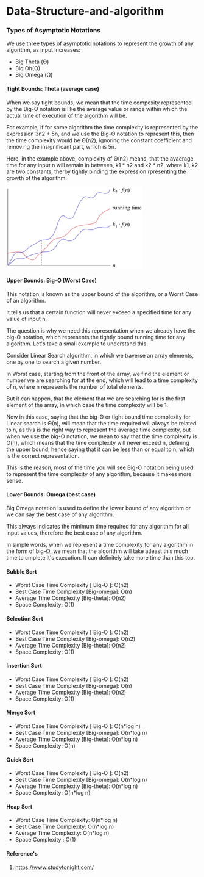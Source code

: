 # Data-Structure-and-algorithm

### Types of Asymptotic Notations
We use three types of asymptotic notations to represent the growth of any algorithm, as input increases:

- Big Theta (Θ)
- Big Oh(O)
- Big Omega (Ω)

#### Tight Bounds: Theta (average case)
When we say tight bounds, we mean that the time compexity represented by the Big-Θ notation is like the average value or range within which the actual time of execution of the algorithm will be.

For example, if for some algorithm the time complexity is represented by the expression 3n2 + 5n, and we use the Big-Θ notation to represent this, then the time complexity would be Θ(n2), 
ignoring the constant coefficient and removing the insignificant part, which is 5n.

Here, in the example above, complexity of Θ(n2) means, that the avaerage time for any input n will remain in between, k1 * n2 and k2 * n2, where k1, k2 are two constants, therby tightly binding the expression rpresenting the growth of the algorithm.

![alt text](https://github.com/sangkhochil/Data-Structure-and-algorithm/blob/main/Resources/asymptotic_notation.png?raw=true)

#### Upper Bounds: Big-O (Worst Case)
This notation is known as the upper bound of the algorithm, or a Worst Case of an algorithm.

It tells us that a certain function will never exceed a specified time for any value of input n.

The question is why we need this representation when we already have the big-Θ notation, which represents the tightly bound running time for any algorithm. Let's take a small example to understand this.

Consider Linear Search algorithm, in which we traverse an array elements, one by one to search a given number.

In Worst case, starting from the front of the array, we find the element or number we are searching for at the end, which will lead to a time complexity of n, where n represents the number of total elements.

But it can happen, that the element that we are searching for is the first element of the array, in which case the time complexity will be 1.

Now in this case, saying that the big-Θ or tight bound time complexity for Linear search is Θ(n), will mean that the time required will always be related to n, as this is the right way to represent the average time complexity, but when we use the big-O notation, we mean to say that the time complexity is O(n), which means that the time complexity will never exceed n, defining the upper bound, hence saying that it can be less than or equal to n, which is the correct representation.

This is the reason, most of the time you will see Big-O notation being used to represent the time complexity of any algorithm, because it makes more sense.

#### Lower Bounds: Omega (best case)
Big Omega notation is used to define the lower bound of any algorithm or we can say the best case of any algorithm.

This always indicates the minimum time required for any algorithm for all input values, therefore the best case of any algorithm.

In simple words, when we represent a time complexity for any algorithm in the form of big-Ω, we mean that the algorithm will take atleast this much time to cmplete it's execution. It can definitely take more time than this too.

#### Bubble Sort
- Worst Case Time Complexity [ Big-O ]: O(n2)
- Best Case Time Complexity [Big-omega]: O(n)
- Average Time Complexity [Big-theta]: O(n2)
- Space Complexity: O(1)

#### Selection Sort
- Worst Case Time Complexity [ Big-O ]: O(n2)
- Best Case Time Complexity [Big-omega]: O(n2)
- Average Time Complexity [Big-theta]: O(n2)
- Space Complexity: O(1)

#### Insertion Sort
- Worst Case Time Complexity [ Big-O ]: O(n2)
- Best Case Time Complexity [Big-omega]: O(n)
- Average Time Complexity [Big-theta]: O(n2)
- Space Complexity: O(1)

#### Merge Sort
- Worst Case Time Complexity [ Big-O ]: O(n*log n)
- Best Case Time Complexity [Big-omega]: O(n*log n)
- Average Time Complexity [Big-theta]: O(n*log n)
- Space Complexity: O(n)

#### Quick Sort
- Worst Case Time Complexity [ Big-O ]: O(n2)
- Best Case Time Complexity [Big-omega]: O(n*log n)
- Average Time Complexity [Big-theta]: O(n*log n)
- Space Complexity: O(n*log n)

#### Heap Sort
- Worst Case Time Complexity: O(n*log n)
- Best Case Time Complexity: O(n*log n)
- Average Time Complexity: O(n*log n)
- Space Complexity : O(1)

#### Reference's ####
1. https://www.studytonight.com/